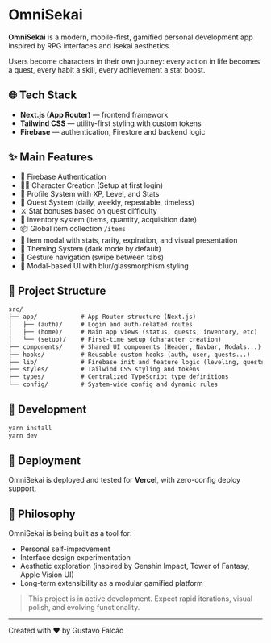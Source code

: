 # OmniSekai

**OmniSekai** is a modern, mobile-first, gamified personal development app inspired by RPG interfaces and Isekai aesthetics.

Users become characters in their own journey: every action in life becomes a quest, every habit a skill, every achievement a stat boost.

## 🌐 Tech Stack

- **Next.js (App Router)** — frontend framework
- **Tailwind CSS** — utility-first styling with custom tokens
- **Firebase** — authentication, Firestore and backend logic

## ✨ Main Features

- 🔐 Firebase Authentication
- 🧙‍♂️ Character Creation (Setup at first login)
- 🧠 Profile System with XP, Level, and Stats
- 🎯 Quest System (daily, weekly, repeatable, timeless)
- ⚔️ Stat bonuses based on quest difficulty
- 🎒 Inventory system (items, quantity, acquisition date)
- 📦 Global item collection `/items`
- 💎 Item modal with stats, rarity, expiration, and visual presentation
- 🧩 Theming System (dark mode by default)
- 📱 Gesture navigation (swipe between tabs)
- 💬 Modal-based UI with blur/glassmorphism styling

## 📁 Project Structure

```txt
src/
├── app/            # App Router structure (Next.js)
│   ├── (auth)/     # Login and auth-related routes
│   ├── (home)/     # Main app views (status, quests, inventory, etc)
│   └── (setup)/    # First-time setup (character creation)
├── components/     # Shared UI components (Header, Navbar, Modals...)
├── hooks/          # Reusable custom hooks (auth, user, quests...)
├── lib/            # Firebase init and feature logic (leveling, quests...)
├── styles/         # Tailwind CSS styling and tokens
├── types/          # Centralized TypeScript type definitions
└── config/         # System-wide config and dynamic rules
```

## 🧪 Development

```bash
yarn install
yarn dev
```

## 🚀 Deployment

OmniSekai is deployed and tested for **Vercel**, with zero-config deploy support.

## 🧭 Philosophy

OmniSekai is being built as a tool for:

- Personal self-improvement
- Interface design experimentation
- Aesthetic exploration (inspired by Genshin Impact, Tower of Fantasy, Apple Vision UI)
- Long-term extensibility as a modular gamified platform

> This project is in active development. Expect rapid iterations, visual polish, and evolving functionality.

---

Created with ❤️ by Gustavo Falcão

